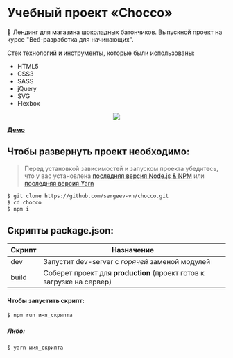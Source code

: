 # Учебный проект «Chocco»
🍫 Лендинг для магазина шоколадных батончиков. Выпускной проект на курсе "Веб-разработка для начинающих". 

Стек технологий и инструменты, которые были использованы:
+ HTML5
+ СSS3
+ SASS
+ jQuery
+ SVG
+ Flexbox

<p align='center'>
<img src='https://d3dehtdmp2rwcw.cloudfront.net/ms_170860/Mm5bsV5KB7hNKsjHrbn6VBysgiBteg/%25D0%259D%25D0%25B0%25D1%2582%25D1%2583%25D1%2580%25D0%25B0%25D0%25BB%25D1%258C%25D0%25BD%25D1%258B%25D0%25B5%2B%25D1%2588%25D0%25BE%25D0%25BA%25D0%25BE%25D0%25BB%25D0%25B0%25D0%25B4%25D0%25BD%25D1%258B%25D0%25B5%2B%25D0%25B1%25D0%25B0%25D1%2582%25D0%25BE%25D0%25BD%25D1%2587%25D0%25B8%25D0%25BA%25D0%25B8%2B2020-02-24%2B18-14-54.png?Expires=1582543800&Signature=hPhhXE0xf9cM4UMiA6z5EmV9EAI0vKnMcez0S30vVYR2eCbSc4uRffytQSWt5qHg4~gPfkcKkuTr1Bxmu~mOlwyfMu2lAViL1w8O9HsG~On5UxiYXGsV0Ojr1HmbUUq0Dsn2oJJAJe~sDTrKxkkJkua-7FXPLm-tRyVNjM2L1h-ilKmEeZaHS048-A3Fau72u6NKFw6hPk3T5Mh3D2X1JmRvXaav2uzSnm-qBOvnNfPITA3lM15t0W7tY4peKIprXWHj6zaqMfGTNpiHcQGUPPRfxBqIS7Eq65K8N6WKQy-~2~xoOFS~Lrgo2u9qpP4TS3IZ~5DPyybaVTATWVnHzA__&Key-Pair-Id=APKAJBCGYQYURKHBGCOA'>
</p>

[**Демо**](https://sergeev-vn.github.io/chocco/)

## Чтобы развернуть проект необходимо:
> Перед установкой зависимостей и запуском проекта убедитесь, что у вас установлена [последняя версия Node.js & NPM](https://nodejs.org/en/download/current/) или 
> [последняя версия Yarn](https://yarnpkg.com/ru/docs/install)

```sh
$ git clone https://github.com/sergeev-vn/chocco.git
$ cd chocco
$ npm i
```

## Скрипты package.json:

| Скрипт | Назначение                                                                                   |
| ------ | -------------------------------------------------------------------------------------------- |
| dev    | Запустит dev-server с _горячей_ заменой модулей                                      |
| build  | Соберет проект для **production** (проект готов к загрузке на сервер)                        |

#### Чтобы запустить скрипт:

```sh
$ npm run имя_скрипта
```

##### Либо:

```sh
$ yarn имя_скрипта
```

 

